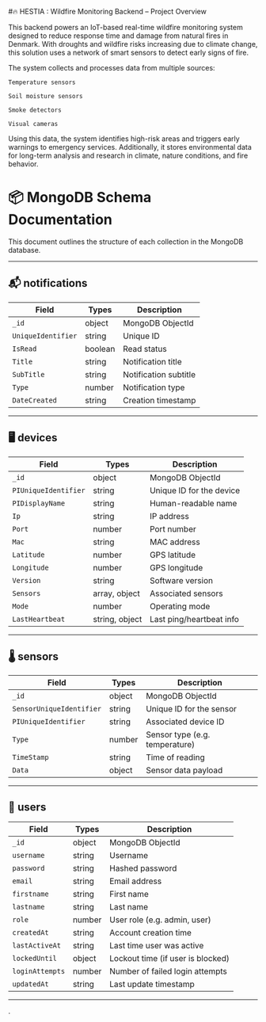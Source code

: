 #🔥 HESTIA : Wildfire Monitoring Backend – Project Overview

This backend powers an IoT-based real-time wildfire monitoring system designed to reduce response time and damage from natural fires in Denmark. With droughts and wildfire risks increasing due to climate change, this solution uses a network of smart sensors to detect early signs of fire.

The system collects and processes data from multiple sources:

    Temperature sensors

    Soil moisture sensors

    Smoke detectors

    Visual cameras

Using this data, the system identifies high-risk areas and triggers early warnings to emergency services. Additionally, it stores environmental data for long-term analysis and research in climate, nature conditions, and fire behavior.


# 📦 MongoDB Schema Documentation

This document outlines the structure of each collection in the MongoDB database.

---

## 📬 notifications

| Field            | Types     | Description          |
|------------------|-----------|----------------------|
| `_id`            | object    | MongoDB ObjectId     |
| `UniqueIdentifier` | string    | Unique ID            |
| `IsRead`         | boolean   | Read status          |
| `Title`          | string    | Notification title   |
| `SubTitle`       | string    | Notification subtitle|
| `Type`           | number    | Notification type    |
| `DateCreated`    | string    | Creation timestamp   |


---

## 🖥 devices

| Field              | Types             | Description                   |
|--------------------|------------------|-------------------------------|
| `_id`              | object           | MongoDB ObjectId              |
| `PIUniqueIdentifier` | string          | Unique ID for the device      |
| `PIDisplayName`    | string           | Human-readable name           |
| `Ip`               | string           | IP address                    |
| `Port`             | number           | Port number                   |
| `Mac`              | string           | MAC address                   |
| `Latitude`         | number           | GPS latitude                  |
| `Longitude`        | number           | GPS longitude                 |
| `Version`          | string           | Software version              |
| `Sensors`          | array, object    | Associated sensors            |
| `Mode`             | number           | Operating mode                |
| `LastHeartbeat`    | string, object   | Last ping/heartbeat info      |

---

## 🌡 sensors

| Field                   | Types   | Description                       |
|-------------------------|---------|-----------------------------------|
| `_id`                   | object  | MongoDB ObjectId                  |
| `SensorUniqueIdentifier`| string  | Unique ID for the sensor          |
| `PIUniqueIdentifier`    | string  | Associated device ID              |
| `Type`                  | number  | Sensor type (e.g. temperature)    |
| `TimeStamp`             | string  | Time of reading                   |
| `Data`                  | object  | Sensor data payload               |

---

## 👤 users

| Field         | Types   | Description                        |
|---------------|---------|------------------------------------|
| `_id`         | object  | MongoDB ObjectId                   |
| `username`    | string  | Username                           |
| `password`    | string  | Hashed password                    |
| `email`       | string  | Email address                      |
| `firstname`   | string  | First name                         |
| `lastname`    | string  | Last name                          |
| `role`        | number  | User role (e.g. admin, user)       |
| `createdAt`   | string  | Account creation time              |
| `lastActiveAt`| string  | Last time user was active          |
| `lockedUntil` | object  | Lockout time (if user is blocked)  |
| `loginAttempts`| number | Number of failed login attempts    |
| `updatedAt`   | string  | Last update timestamp              |

---



. 
